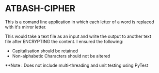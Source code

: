 # ATBASH-CIPHER

This is a comand line application in which each letter of a word is replaced with it's mirror letter. 

This would take a text file as an input and write the output to another text file after ENCRYPTING the content.
I ensured the following:
  - Capitalisation should be retained
  - Non-alphabetic Characters should not be altered
 
 



**Note : Does not include multi-threading and unit testing using PyTest
